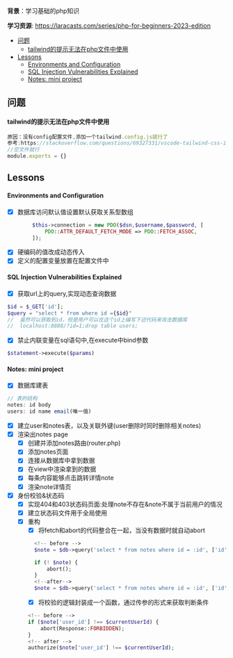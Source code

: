 **背景**：学习基础的php知识 

**学习资源**: https://laracasts.com/series/php-for-beginners-2023-edition

- [问题](#问题)
    - [tailwind的提示无法在php文件中使用](#tailwind的提示无法在php文件中使用)
- [Lessons](#lessons)
    - [Environments and Configuration](#environments-and-configuration)
    - [SQL Injection Vulnerabilities Explained](#sql-injection-vulnerabilities-explained)
    - [Notes: mini project](#notes-mini-project)



## 问题

#### tailwind的提示无法在php文件中使用
```js
原因：没有config配置文件,添加一个tailwind.config.js就行了
参考:https://stackoverflow.com/questions/69327331/vscode-tailwind-css-intellisense-not-working
//空文件就行
module.exports = {}
```


## Lessons

#### Environments and Configuration

- [x] 数据库访问默认值设置默认获取关系型数组
```php
        $this->connection = new PDO($dsn,$username,$password, [
            PDO::ATTR_DEFAULT_FETCH_MODE => PDO::FETCH_ASSOC,
        ]);
```
- [x] 硬编码的值改成动态传入
- [x] 定义的配置变量放置在配置文件中

#### SQL Injection Vulnerabilities Explained
- [x] 获取url上的query,实现动态查询数据
 ```php
$id = $_GET['id'];
$query = "select * from where id ={$id}"
//  虽然可以获取到id，但是用户可以在这个id上编写下述代码来攻击数据库
//  localhost:8888/?id=1;drop table users;

 ```
- [x] 禁止内联变量在sql语句中,在execute中bind参数
```php
$statement->execute($params)
```

#### Notes: mini project 
- [x] 数据库建表
```js
// 表的结构
notes: id body
users: id name email(唯一值) 
```
  - [x] 建立user和notes表，以及关联外键(user删除时同时删除相关notes)
- [x] 渲染出notes page
  - [x] 创建并添加notes路由(router.php)
  - [x] 添加notes页面
  - [x] 连接从数据库中拿到数据
  - [x] 在view中渲染拿到的数据
  - [x] 每条内容能够点击跳转详情note
  - [x] 渲染note详情页
- [x] 身份校验&状态码
  - [x] 实现404和403状态码页面:处理note不存在&note不属于当前用户的情况
  - [x] 建立状态码文件用于全局使用 
  - [x] 重构
    - [x] 将fetch和abort的代码整合在一起，当没有数据时就自动abort
    ```php
      <!-- before -->
      $note = $db->query('select * from notes where id = :id', ['id' => $_GET["id"]])->fetchOrAbort();

      if (! $note) {
          abort();
      }
      <!--after-->
      $note = $db->query('select * from notes where id = :id', ['id' => $_GET["id"]])->fetchAndAbort(); //这个写法有点像promise；返回其自身
    ```
    - [x] 将校验的逻辑封装成一个函数，通过传参的形式来获取判断条件
    ```php
    <!-- before -->
    if ($note['user_id'] !== $currentUserId) {
        abort(Response::FORBIDDEN);
    }
    <!-- after -->
    authorize($note['user_id'] !== $currentUserId);
    ```